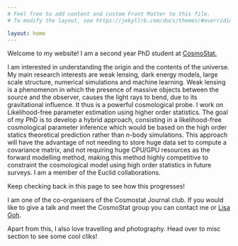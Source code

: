 ```yaml
---
# Feel free to add content and custom Front Matter to this file.
# To modify the layout, see https://jekyllrb.com/docs/themes/#overriding-theme-defaults

layout: home
---
```





Welcome to my website! I am a second year PhD student at [CosmoStat.](https://www.cosmostat.org/) 

I am interested in understanding the origin and the contents of the universe. My main research interests are weak lensing, dark energy models, large scale structure, numerical simulations and machine learning. Weak lensing is a phenomenon in which the presence of massive objects between the source and the observer, causes the light rays to bend, due to its gravitational influence. It thus is a powerful cosmological probe. I work on Likelihood-free parameter estimation using higher order statistics. The goal of my PhD is to develop a hybrid approach, consisting in a likelihood-free cosmological parameter inference which would be based on the high order statics theoretical prediction rather than n-body simulations. This approach will have the advantage of not needing to store huge data set to compute a covariance matrix, and not requiring huge CPU/GPU resources as the forward modelling method, making this method highly competitive to constraint the cosmological model using high order statistics in future surveys. I am a member of the Euclid collaborations.  

Keep checking back in this page to see how this progresses!

I am one of the co-organisers of the Cosmostat Journal club. If you would like to give a talk and meet the CosmoStat group you can contact me or [Lisa Goh](https://www.cosmostat.org/people/lisa-goh).

Apart from this, I also love travelling and photography. Head over to misc section to see some cool cliks!